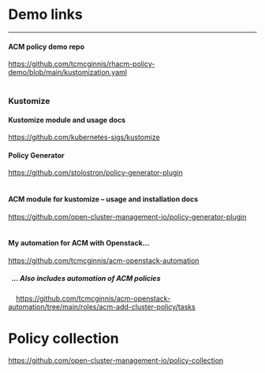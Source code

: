 # Demo links
---
#### ACM policy demo repo
https://github.com/tcmcginnis/rhacm-policy-demo/blob/main/kustomization.yaml
<br><br>

### Kustomize
#### Kustomize module and usage docs
https://github.com/kubernetes-sigs/kustomize

#### Policy Generator
https://github.com/stolostron/policy-generator-plugin
<br><br>

#### ACM module for kustomize – usage and installation docs
https://github.com/open-cluster-management-io/policy-generator-plugin
<br><br>


#### My automation for ACM with Openstack…
https://github.com/tcmcginnis/acm-openstack-automation
<br>
##### &nbsp; ... Also includes automation of ACM policies
&nbsp; &nbsp; https://github.com/tcmcginnis/acm-openstack-automation/tree/main/roles/acm-add-cluster-policy/tasks

# Policy collection
https://github.com/open-cluster-management-io/policy-collection
